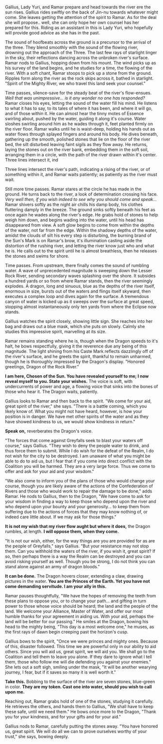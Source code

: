 Gallius, Lady Yuri, and Ramar prepare and head towards the river ere the sun rises. Gallius rides swiftly on the back of Jin-nu towards whatever might come. She leaves getting the attention of the spirit to Ramar. As for the deal she will propose.. well, she can only hope her own counsel has her prepared for this. Riding as an assistant in this is Lady Yuri, who hopefully will provide good advice as she has in the past.

The sound of hoofbeats across the ground is a precursor to the arrival of the three. They blend smoothly with the sound of the flowing river, drowning out the approach of the Three. The last few rays of starlight linger in the sky, their reflections dancing across the unbroken river's surface. Ramar nods to Gallius, hopping down from his mount. The wind picks up as his survey of the land begins, and he studies for a time, the flowing of the river. With a soft chant, Ramar stoops to pick up a stone from the ground. Ripples form along the river as the rock skips across it, bathed in starlight. "Spirit of the Mighty River, we who travel this land seek your counsel."

Time passes, silence-save for the steady beat of the river's flow-ensues. _Well that was unimpressive... is it any wonder no one has responded?_ Ramar closes his eyes, letting the sound of the water fill his mind. He listens to what it has to say, to its tales of where it has been, and where it will go, and of those within it. He can almost hear the tinny motes of Essence swirling about, pushed by the water, guiding it along it's course. Water sloshes swirling around him as he wades through it, feet planted firmly on the river floor. Ramar walks until he is waist-deep, holding his hands out as water flows through splayed fingers and around his body. He dives beneath, gathering up the smooth, polished stones that lie on the floor of the river bed, the silt disturbed leaving faint sigils as they flow away. He returns, laying the stones out on the river bank, embedding them in the soft soil, arranging them in a circle, with the path of the river drawn within it's center. Three lines intersect it, ind

Three lines intersect the river's path, indicating a rising of the river, or of something within it, and Ramar waits patiently; as patiently as the river must wait.

Still more time passes. Ramar stares at the circle he has made in the ground. He turns back to the river, a look of determination crossing his face. _Very well then, if you wish indeed to see why you should come and speak..._ Ramar shivers softly as the night air chills his damp body, his clothes fluttering damply in the breeze. The ground sinks softly beneath his feet as once again he wades along the river's edge. He grabs hold of stones to help weigh him down, and begins wading into the water, until his head has disappeared from view. A soft glow begins to come from within the depths of the water, not far from the edge. Within the shadowy depths of the water, amidst the clouds of silt his every step is disturbing, the burning brand of the Sun's Mark is on Ramar's brow, it's illumination casting aside the distortion of the rushing river, and letting the river know just who and what he is. He calls out to the spirit until he is almost breathless, then he releases the stones and swims for shore.

Time passes. From upstream, there finally comes the sound of rumbling water. A wave of unprecedented magnitude is sweeping down the Lesser Rock River, sending secondary waves splashing over the shore. It subsides a hundred yards or so from where Ramar stands, then the river seemingly explodes. A dragon, long and sinuous, blue as the depths of the river itself, enormous in size, bursts out of the waters and flings itself skyward, then executes a complex loop and dives again for the surface. A tremendous canyon of water is kicked up as it sweeps over the surface at great speed, stopping almost instantaneously only ten yards from where the Eclipse now stands.

Gallius watches the spirit closely, showing little sign. She reaches into her bag and draws out a blue mask, which she puts on slowly. Calmly she studies this impressive spirit, marvelling at its size.

Ramar remains standing where he is, though when the Dragon speeds to it's halt, he bows respectfully, giving it the reverence due any being of this magnitude. The light shining from his Caste Mark reflects dazzlingly off of the river's surface, and he greets the spirit, thankful to remain unharmed, though he is thoroughly impressed by the Dragon's display. "Honored greetings, Dragon of the Rock River."

**I am here, Chosen of the Sun. You have revealed yourself to me; I now reveal myself to you. State your wishes.** The voice is soft, with undercurrents of power and age, a flowing voice that sinks into the bones of those who hear it. The Dragon waits, patiently.

Gallius looks to Ramar and then back to the spirit. "We come for your aid, great spirit of the river," she says. "There is a battle coming, which you likely know of. What you might not have heard, however, is how your position is in danger. We have met other spirits of the water and as they have showed kindness to us, we would show kindness in return."

**Speak on,** reverberates the Dragon's voice.

"The forces that come against Greyfalls seek to blast your waters off course," says Gallius. "They wish to deny the people water to drink, and thus force them to submit. While I do wish for the defeat of the Realm, I do not wish for the city to be destroyed. I am unaware of what you might be able to do to aid us, but I fear that if you come into direct conflict with the Coalition you will be harmed. They are a very large force. Thus we come to offer and ask for your aid and your wisdom."

"We also come to inform you of the plans of those who would change your course, though you are likely aware of the actions of the Confederation of Rivers and those who would work to repair the damage to be done," adds Ramar. He nods to Gallius, then to the Dragon, "We have come to ask for your wisdom in finding a way to keep those who depend upon the river and who depend upon your bounty and your generosity... to keep them from suffering due to the actions of forces that they may know nothing of, or indeed care little about. If we may ask for those things."

**It is not my wish that my river flow aught but where it does,** the Dragon rumbles, at length. **I will oppose them, when they come.**

"It is not our wish, either, for the way things are you are provided for as are the people of Greyfalls," says Gallius. "But your resistance may not stop them. Can you withhold the waters of the river, if you wish it, great spirit? If so, then perhaps there is a way the Realm can be destroyed and you can avoid risking yourself as well. Though you be strong, I do not think you can stand alone against an army of dragon bloods."

**It can be done.** The Dragon hovers closer, extending a claw, drawing pictures in the water. **You are the Princes of the Earth. Yet you have not come demanding servitude. I am your ally in this.**

Ramar pauses thoughtfully, "We have the hopes of removing the teeth from these plans to oppose you, or to change your path... and gifting in turn power to those whose voice should be heard; the land and the people of the land. We welcome your Alliance, Master of Water, and offer our most humble thanks for your agreement in aiding us. With your aid, perhaps the land will be better for our passing." He smiles at the Dragon, bowing his head to the mighty being, "This day is a most welcome one," he muses, as the first rays of dawn begin creeping past the horizon's cusp.

Gallius bows to the spirit, "Once we were princes and mighty ones. Because of this, disaster followed. This time we are powerful only in our ability to aid others. Since you will aid us, great spirit, we will aid you. We shall go to the Coalition and tell them to leave you alone. If they dare to ignore what I tell them, those who follow me will die defending you against your enemies." She lets out a soft sigh, smiling under the mask, "It will be another wearying journey, I fear, but if it saves so many it is well worth it."

**Take this.** Bobbing to the surface of the river are seven stones, blue-green in color. **They are my token. Cast one into water, should you wish to call upon me.**

Reaching out, Ramar grabs hold of one of the stones, studying it carefully. He retrieves the others, and hands them to Gallius, "We shall have to keep these safe, until we need them." He bows once more to the Dragon, "Thank you for your kindness, and for your gifts and for your aid."

Gallius nods to Ramar, carefully putting the stones away. "You have honored us, great spirit. We will do all we can to prove ourselves worthy of your trust," she says, bowing deeply.